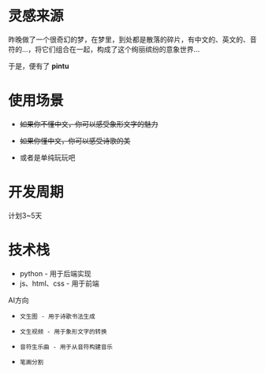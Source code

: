 # 灵感来源

昨晚做了一个很奇幻的梦，在梦里，到处都是散落的碎片，有中文的、英文的、音符的...，将它们组合在一起，构成了这个绚丽缤纷的意象世界...

于是，便有了 **pintu**


# 使用场景

* ~~如果你不懂中文，你可以感受象形文字的魅力~~
* ~~如果你懂中文，你可以感受诗歌的美~~

* 或者是单纯玩玩吧


# 开发周期

计划3~5天


# 技术栈

* python - 用于后端实现
* js、html、css - 用于前端

AI方向

*     文生图 - 用于诗歌书法生成
*     文生视频 - 用于象形文字的转换

*     音符生乐曲 - 用于从音符构建音乐
*     笔画分割
